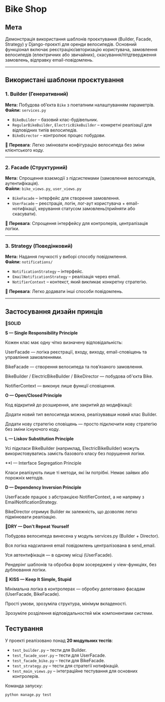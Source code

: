 # Bike Shop

## Мета
Демонстрація використання шаблонів проєктування (Builder, Facade, Strategy) у Django-проєкті для оренди велосипедів. Основний функціонал включає реєстрацію/авторизацію користувача, замовлення велосипедів (електричних або звичайних), скасування/пітдтвердження замовлень,  відправку email-повідомлень.

---

## Використані шаблони проєктування

### 1. **Builder (Генеративний)**
**Мета:** Побудова об’єкта `Bike` з поетапним налаштуванням параметрів.  
**Файли:** `services.py`

- `BikeBuilder` – базовий клас-будівельник.
- `RegularBikeBuilder`, `ElectricBikeBuilder` – конкретні реалізації для відповідних типів велосипедів.
- `BikeDirector` – контролює процес побудови.

📌 **Перевага**: Легко змінювати конфігурацію велосипеда без зміни клієнтського коду.

---

### 2. **Facade (Структурний)**
**Мета:** Спрощення взаємодії з підсистемами (замовлення велосипедів, аутентифікація).  
**Файли:** `bike_views.py`, `user_views.py`

- `BikeFacade` – інтерфейс для створення замовлення.
- `UserFacade` – реєстрація, логін, лог-аут користувача + email-нотифікації, керування статусом замовлень(прийняти або скасувати).

📌 **Перевага**: Спрощення інтерфейсу для контролерів, централізація логіки.

---

### 3. **Strategy (Поведінковий)**
**Мета:** Надання гнучкості у виборі способу повідомлення.  
**Файли:** `notifications/`

- `NotificationStrategy` – інтерфейс.
- `EmailNotificationStrategy` – реалізація через email.
- `NotifierContext` – контекст, який викликає конкретну стратегію.

📌 **Перевага**: Легко додавати інші способи повідомлень.

---
## Застосування дизайн принців
🔹**SOLID**

**S — Single Responsibility Principle**

Кожен клас має одну чітко визначену відповідальність:

UserFacade — логіка реєстрації, входу, виходу, email-сповіщень та управління замовленнями.

BikeFacade — створення велосипеда та пов’язаного замовлення.

BikeBuilder / ElectricBikeBuilder / BikeDirector — побудова об'єкта Bike.

NotifierContext — виконує лише функції сповіщення.

**O — Open/Closed Principle**

Код відкритий до розширення, але закритий до модифікації:

Додати новий тип велосипеда можна, реалізувавши новий клас Builder.

Додати нову стратегію сповіщень — просто підключити нову стратегію без зміни існуючого коду.

**L — Liskov Substitution Principle**

Усі підкласи BikeBuilder (наприклад, ElectricBikeBuilder) можуть використовуватись замість базового класу без порушення логіки.

**I — Interface Segregation Principle

Класи реалізують лише ті методи, які їм потрібні. Немає зайвих або порожніх методів.

**D — Dependency Inversion Principle**

UserFacade працює з абстракцією NotifierContext, а не напряму з EmailNotificationStrategy.

BikeDirector отримує Builder як залежність, що дозволяє легко підмінювати реалізацію.

🔹**DRY — Don't Repeat Yourself**

Побудова велосипеда винесена у модуль services.py (Builder + Director).

Вся логіка надсилання email повідомлень централізована в send_email.

Уся автентифікація — в одному місці (UserFacade).

Рендерінг шаблонів та обробка форм зосереджені у view-функціях, без дублювання логіки.

🔹 **KISS — Keep It Simple, Stupid**

Мінімальна логіка в контролерах — обробку делеговано фасадам (UserFacade, BikeFacade).

Прості умови, зрозуміла структура, мінімум вкладеності.

Зрозуміле розділення відповідальностей між компонентами системи.

## Тестування

У проекті реалізовано понад **20 модульних тестів**:

- `test_builder.py` – тести для Builder.
- `test_facade_user.py` – тести для UserFacade.
- `test_facade_bike.py` – тести для BikeFacade.
- `test_strategy.py` – тести для стратегії нотифікацій.
- `test_main_views.py` – інтеграційне тестування для основних контролерів.

Команда запуску:
```
python manage.py test
